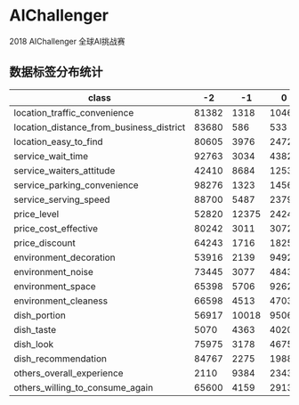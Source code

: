 # AIChallenger
2018 AIChallenger 全球AI挑战赛

## 数据标签分布统计

|class|-2|-1|0|1|
|---|---|---|---|---|
|location_traffic_convenience|81382|1318|1046|21254|
|location_distance_from_business_district|83680|586|533|20201|
|location_easy_to_find|80605|3976|2472|17947|
|service_wait_time|92763|3034|4382|4821|
|service_waiters_attitude|42410|8684|12534|41372|
|service_parking_convenience|98276|1323|1456|3945|
|service_serving_speed|88700|5487|2379|8434|
|price_level|52820|12375|24249|15556|
|price_cost_effective|80242|3011|3072|18675|
|price_discount|64243|1716|18255|20786|
|environment_decoration|53916|2139|9492|39453|
|environment_noise|73445|3077|4843|23635|
|environment_space|65398|5706|9262|24634|
|environment_cleaness|66598|4513|4703|29186|
|dish_portion|56917|10018|9506|28559|
|dish_taste|5070|4363|40200|55367|
|dish_look|75975|3178|4675|21172|
|dish_recommendation|84767|2275|1988|15970|
|others_overall_experience|2110|9384|23436|70070|
|others_willing_to_consume_again|65600|4159|2913|32328|
